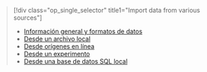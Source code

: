 > [!div class="op_single_selector" title1="Import data from various sources"]
> * [Información general y formatos de datos](../articles/machine-learning/studio/import-data.md)
> * [Desde un archivo local](../articles/machine-learning/studio/import-data-from-local-file.md)
> * [Desde orígenes en línea](../articles/machine-learning/studio/import-data-from-online-sources.md)
> * [Desde un experimento](../articles/machine-learning/studio/import-data-from-an-experiment.md)
> * [Desde una base de datos SQL local](../articles/machine-learning/studio/use-data-from-an-on-premises-sql-server.md)
>  

